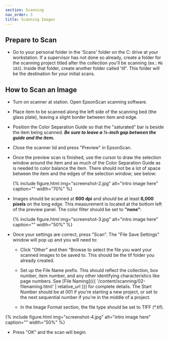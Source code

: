 ```yaml
---
section: Scanning
nav_order: 3
title: Scanning Images
---
```


## Prepare to Scan

- Go to your personal folder in the 'Scans' folder on the C: drive at your workstation. If a supervisor has not done so already, create a folder for the scanning project titled after the collection you'll be scanning (ex.: `MG 183`). Inside that folder, create another folder called 'tif'. This folder will be the destination for your initial scans.

## How to Scan an Image
- Turn on scanner at station. Open EpsonScan scanning software. 

- Place item to be scanned along the left side of the scanning bed (the glass plate), leaving a slight border between item and edge. 

- Position the Color Separation Guide so that the "saturated" bar is beside the item being scanned. ***Be sure to leave a ⅛-inch gap between the guide and the item.***

- Close the scanner lid and press "Preview" in EpsonScan. 

- Once the preview scan is finished, use the cursor to draw the selection window around the item and as much of the Color Separation Guide as is needed to color balance the item. There should not be a lot of space between the item and the edges of the selection window; see below:

    {% include figure.html img="screenshot-2.jpg" alt="intro image here" caption="" width="70%" %}
    
- Images should be scanned at **600 dpi** and should be at least **6,000 pixels** on the long edge. This measurement is located at the bottom left of the preview panel. The color filter should be set to **"none"**:

    {% include figure.html img="screenshot-3.jpg" alt="intro image here" caption="" width="50%" %}

- Once your settings are correct, press "Scan". The "File Save Settings" window will pop up and you will need to:

    - Click "Other" and then "Browse to select the file you want your scanned images to be saved to. This should be the tif folder you already created.

    - Set up the File Name prefix. This should reflect the collection, box number, item number, and any other identifying characteristics like page numbers. See [File Naming]({{ '/content/scanning/02-filenaming.html' | relative_url }}) for complete details. The Start Number should be at 001 if you're starting a new project, or set to the next sequential number if you're in the middle of a project. 

    - In the Image Format section, the file type should be set to TIFF (*.tif).

{% include figure.html img="screenshot-4.jpg" alt="intro image here" caption="" width="50%" %}

- Press "OK" and the scan will begin. 